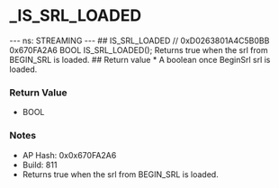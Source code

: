 # _IS_SRL_LOADED

--- ns: STREAMING --- ## IS_SRL_LOADED  // 0xD0263801A4C5B0BB 0x670FA2A6 BOOL IS_SRL_LOADED();  Returns true when the srl from BEGIN_SRL is loaded.  ## Return value * A boolean once BeginSrl srl is loaded.

### Return Value
* BOOL

### Notes
* AP Hash: 0x0x670FA2A6
* Build: 811
* Returns true when the srl from BEGIN_SRL is loaded.

